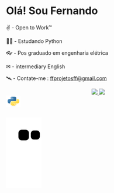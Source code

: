 # Olá! Sou Fernando
✌ - Open to Work™

🐱‍💻 - Estudando Python

👓 - Pos graduado em engenharia elétrica

✉ - intermediary English

🛰 - Contate-me : ffprojetosff@gmail.com
 
<div align="center">
  <a href="https://github.com/Fpcold2">
  <img height="180em" src="https://github-readme-stats.vercel.app/api?username=Fpcold&show_icons=true&theme=dracula&include_all_commits=true&count_private=true"/>
  <img height="180em" src="https://github-readme-stats.vercel.app/api/top-langs/?username=Fpcold&layout=compact&langs_count=7&theme=dracula"/>
</div>
 
 <img align="center" alt="Rafa-Python" height="30" width="40" src="https://raw.githubusercontent.com/devicons/devicon/master/icons/python/python-original.svg">
 
 ##
 
  ![Snake animation](https://github.com/rafaballerini/rafaballerini/blob/output/github-contribution-grid-snake.svg)
